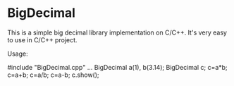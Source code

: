 # BigDecimal
This is a simple big decimal library implementation on C/C++.
It's very easy to use in C/C++ project.

Usage:

#include "BigDecimal.cpp"
...
BigDecimal a(1), b(3.14);
BigDecimal c;
c=a*b;
c=a+b;
c=a/b;
c=a-b;
c.show();

